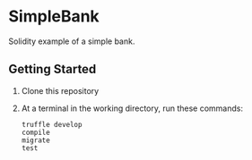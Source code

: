 # SimpleBank
Solidity example of a simple bank.

## Getting Started
1. Clone this repository
2. At a terminal in the working directory, run these commands:

    ```
    truffle develop
    compile
    migrate
    test
    ```
